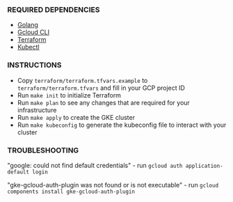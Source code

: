 ### REQUIRED DEPENDENCIES 
* [Golang](https://go.dev/doc/install)
* [Gcloud CLI](https://cloud.google.com/sdk/docs/install)
* [Terraform](https://developer.hashicorp.com/terraform/tutorials/gcp-get-started/install-cli)
* [Kubectl](https://kubernetes.io/docs/tasks/tools/)

### INSTRUCTIONS
- Copy `terraform/terraform.tfvars.example` to `terraform/terraform.tfvars` and fill in your GCP project ID
- Run `make init` to initialize Terraform
- Run `make plan` to see any changes that are required for your infrastructure
- Run `make apply` to create the GKE cluster
- Run `make kubeconfig` to generate the kubeconfig file to interact with your cluster

### TROUBLESHOOTING
"google: could not find default credentials" - run `gcloud auth application-default login`

"gke-gcloud-auth-plugin was not found or is not executable" - run `gcloud components install gke-gcloud-auth-plugin`